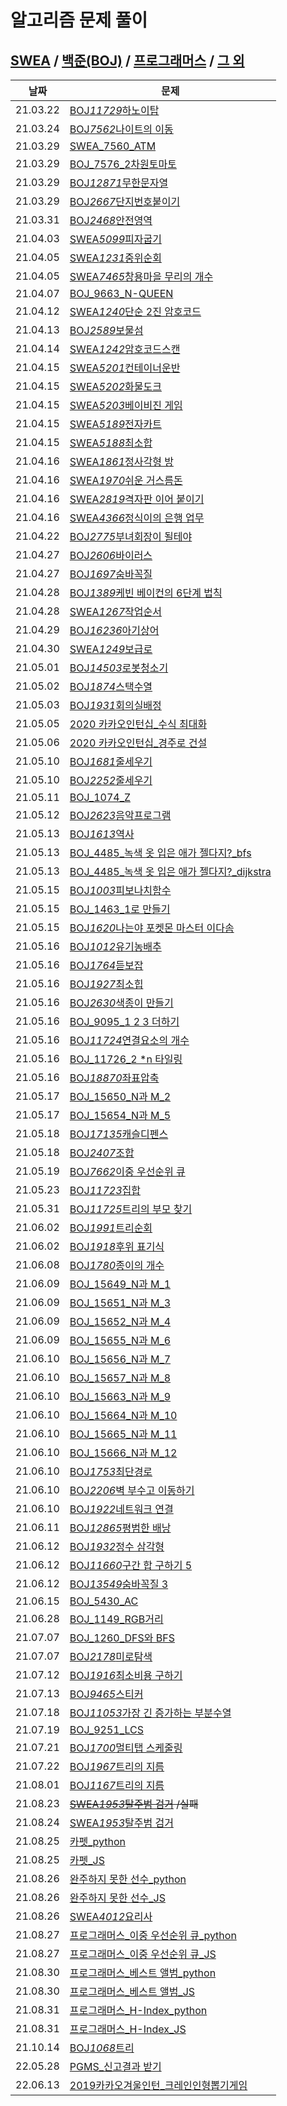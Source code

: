 # 알고리즘 문제 풀이

## [SWEA](./SWEA/) / [백준(BOJ)](./BOJ/) / [프로그래머스](./PGMS/) / [그 외](./others/)

| 날짜     | 문제                                                                                      |
| -------- | ----------------------------------------------------------------------------------------- |
| 21.03.22 | [BOJ*11729*하노이탑](./BOJ/BOJ_11729_하노이탑.py)                                         |
| 21.03.24 | [BOJ*7562*나이트의 이동](./BOJ/BOJ_7562_나이트의이동.py)                                  |
| 21.03.29 | [SWEA_7560_ATM](./SWEA/SWEA_7560_ATM.py)                                                  |
| 21.03.29 | [BOJ_7576_2차원토마토](./BOJ/BOJ_7576_2차원토마토.py)                                     |
| 21.03.29 | [BOJ*12871*무한문자열](./BOJ/BOJ_12871_무한문자열.py)                                     |
| 21.03.29 | [BOJ*2667*단지번호붙이기](./BOJ/BOJ_2667_단지번호붙이기.py)                               |
| 21.03.31 | [BOJ*2468*안전영역](./BOJ/BOJ_2468_안전영역.py)                                           |
| 21.04.03 | [SWEA*5099*피자굽기](./SWEA/SWEA_5099_피자굽기.py)                                        |
| 21.04.05 | [SWEA*1231*중위순회](./SWEA/SWEA_1231_중위순회.py)                                        |
| 21.04.05 | [SWEA*7465*창용마을 무리의 개수](./SWEA/SWEA_7465_창용마을무리의개수.py)                  |
| 21.04.07 | [BOJ_9663_N-QUEEN](./BOJ/BOJ_9663_NQUEEN.py)                                              |
| 21.04.12 | [SWEA*1240*단순 2진 암호코드](./SWEA/SWEA_1240_단순2진암호코드.py)                        |
| 21.04.13 | [BOJ*2589*보물섬](./BOJ/BOJ_2589_보물섬.py)                                               |
| 21.04.14 | [SWEA*1242*암호코드스캔](./SWEA/SWEA_1242_암호코드스캔.py)                                |
| 21.04.15 | [SWEA*5201*컨테이너운반](./SWEA/SWEA_5201_컨테이너운반.py)                                |
| 21.04.15 | [SWEA*5202*화물도크](./SWEA/SWEA_5202_화물도크.py)                                        |
| 21.04.15 | [SWEA*5203*베이비진 게임](./SWEA/SWEA_5203_베이비진게임.py)                               |
| 21.04.15 | [SWEA*5189*전자카트](./SWEA/SWEA_5189_전자카트.py)                                        |
| 21.04.15 | [SWEA*5188*최소합](./SWEA/SWEA_5188_최소합.py)                                            |
| 21.04.16 | [SWEA*1861*정사각형 방](./SWEA/SWEA_1861_정사각형방.py)                                   |
| 21.04.16 | [SWEA*1970*쉬운 거스름돈](./SWEA/SWEA_1970_쉬운거스름돈.py)                               |
| 21.04.16 | [SWEA*2819*격자판 이어 붙이기](./SWEA/SWEA_2819_격자판이어붙이기.py)                      |
| 21.04.16 | [SWEA*4366*정식이의 은행 업무](./SWEA/SWEA_4366_정식이의은행업무.py)                      |
| 21.04.22 | [BOJ*2775*부녀회장이 될테야](./BOJ/BOJ_2775_부녀회장이될테야.py)                          |
| 21.04.27 | [BOJ*2606*바이러스](./BOJ/BOJ_2606_바이러스_다시해보기.py)                                |
| 21.04.27 | [BOJ*1697*숨바꼭질](./BOJ/BOJ_1697_숨바꼭질.py)                                           |
| 21.04.28 | [BOJ*1389*케빈 베이컨의 6단계 법칙](./BOJ/BOJ_1389_케빈베이컨의6단계법칙.py)              |
| 21.04.28 | [SWEA*1267*작업순서](./SWEA/SWEA_1267_작업순서.py)                                        |
| 21.04.29 | [BOJ*16236*아기상어](./BOJ/BOJ_16236_아기상어.py)                                         |
| 21.04.30 | [SWEA*1249*보급로](./SWEA/SWEA_1249_보급로.py)                                            |
| 21.05.01 | [BOJ*14503*로봇청소기](./BOJ/BOJ_14503_로봇청소기.py)                                     |
| 21.05.02 | [BOJ*1874*스택수열](./BOJ/BOJ_1874_스택수열.py)                                           |
| 21.05.03 | [BOJ*1931*회의실배정](./BOJ/BOJ_1931_회의실배정.py)                                       |
| 21.05.05 | [2020 카카오인턴십\_수식 최대화](2020카카오인턴십_수식최대화.py)                          |
| 21.05.06 | [2020 카카오인턴십\_경주로 건설](2020카카오인턴_경주로건설_bfs.py)                        |
| 21.05.10 | [BOJ*1681*줄세우기](./BOJ/BOJ_1681_줄세우기.py)                                           |
| 21.05.10 | [BOJ*2252*줄세우기](./BOJ/BOJ_2252_줄세우기.py)                                           |
| 21.05.11 | [BOJ_1074_Z](./BOJ/BOJ_1074_Z.py)                                                         |
| 21.05.12 | [BOJ*2623*음악프로그램](./BOJ/BOJ_2623_음악프로그램.py)                                   |
| 21.05.13 | [BOJ*1613*역사](./BOJ/BOJ_1613_역사.py)                                                   |
| 21.05.13 | [BOJ_4485\_녹색 옷 입은 애가 젤다지?\_bfs](./BOJ/BOJ_4485_녹색옷입은애가젤다지.py)        |
| 21.05.13 | [BOJ_4485\_녹색 옷 입은 애가 젤다지?\_dijkstra](./BOJ/BOJ_4485_젤다_다익.py)              |
| 21.05.15 | [BOJ*1003*피보나치함수](./BOJ/BOJ_1003_피보나치함수.py)                                   |
| 21.05.15 | [BOJ_1463_1로 만들기](./BOJ/BOJ_1463_1로만들기.py)                                        |
| 21.05.15 | [BOJ*1620*나는야 포켓몬 마스터 이다솜](./BOJ/BOJ_1620_나는야포켓몬마스터이다솜.py)        |
| 21.05.16 | [BOJ*1012*유기농배추](./BOJ/BOJ_1012_유기농배추.py)                                       |
| 21.05.16 | [BOJ*1764*듣보잡](./BOJ/BOJ_1764_듣보잡.py)                                               |
| 21.05.16 | [BOJ*1927*최소힙](./BOJ/BOJ_1927_최소힙.py)                                               |
| 21.05.16 | [BOJ*2630*색종이 만들기](./BOJ/BOJ_2630_색종이만들기.py)                                  |
| 21.05.16 | [BOJ_9095_1 2 3 더하기](./BOJ/BOJ_9095_123더하기.py)                                      |
| 21.05.16 | [BOJ*11724*연결요소의 개수](./BOJ/BOJ_11724_연결요소의개수.py)                            |
| 21.05.16 | [BOJ_11726_2 \*n 타일링](./BOJ/BOJ_11726_2n타일링.py)                                     |
| 21.05.16 | [BOJ*18870*좌표압축](./BOJ/BOJ_18870_좌표압축.py)                                         |
| 21.05.17 | [BOJ_15650_N과 M_2](./BOJ/BOJ_15650_N과M_2.py)                                            |
| 21.05.17 | [BOJ_15654_N과 M_5](./BOJ/BOJ_15654_N과M_5.py)                                            |
| 21.05.18 | [BOJ*17135*캐슬디펜스](./BOJ/BOJ_17135_캐슬디펜스.py)                                     |
| 21.05.18 | [BOJ*2407*조합](./BOJ/BOJ_2407_조합.py)                                                   |
| 21.05.19 | [BOJ*7662*이중 우선순위 큐](./BOJ/BOJ_7662_이중우선순위큐.py)                             |
| 21.05.23 | [BOJ*11723*집합](./BOJ/BOJ_11723_집합.py)                                                 |
| 21.05.31 | [BOJ*11725*트리의 부모 찾기](./BOJ/BOJ_11725_트리의부모찾기.py)                           |
| 21.06.02 | [BOJ*1991*트리순회](./BOJ/BOJ_1991_트리순회.py)                                           |
| 21.06.02 | [BOJ*1918*후위 표기식](./BOJ/BOJ_1918_후위표기식.py)                                      |
| 21.06.08 | [BOJ*1780*종이의 개수](./BOJ/BOJ_1780_종이의개수.py)                                      |
| 21.06.09 | [BOJ_15649_N과 M_1](./BOJ/BOJ_15649_N과M_1.py)                                            |
| 21.06.09 | [BOJ_15651_N과 M_3](./BOJ/BOJ_15651_N과M_3.py)                                            |
| 21.06.09 | [BOJ_15652_N과 M_4](./BOJ/BOJ_15652_N과M_4.py)                                            |
| 21.06.09 | [BOJ_15655_N과 M_6](./BOJ/BOJ_15655_N과M_6.py)                                            |
| 21.06.10 | [BOJ_15656_N과 M_7](./BOJ/BOJ_15656_N과M_7.py)                                            |
| 21.06.10 | [BOJ_15657_N과 M_8](./BOJ/BOJ_15657_N과M_8.py)                                            |
| 21.06.10 | [BOJ_15663_N과 M_9](./BOJ/BOJ_15663_N과M_9.py)                                            |
| 21.06.10 | [BOJ_15664_N과 M_10](./BOJ/BOJ_15664_N과M_10.py)                                          |
| 21.06.10 | [BOJ_15665_N과 M_11](./BOJ/BOJ_15665_N과M_11.py)                                          |
| 21.06.10 | [BOJ_15666_N과 M_12](./BOJ/BOJ_15666_N과M_12.py)                                          |
| 21.06.10 | [BOJ*1753*최단경로](./BOJ/BOJ_1753_최단경로.py)                                           |
| 21.06.10 | [BOJ*2206*벽 부수고 이동하기](./BOJ/BOJ_2206_벽부수고이동하기.py)                         |
| 21.06.10 | [BOJ*1922*네트워크 연결](./BOJ/BOJ_1922_네트워크연결.py)                                  |
| 21.06.11 | [BOJ*12865*평범한 배낭](./BOJ/BOJ_12865_평범한배낭.py)                                    |
| 21.06.12 | [BOJ*1932*정수 삼각형](./BOJ/BOJ_1932_정수삼각형.py)                                      |
| 21.06.12 | [BOJ*11660*구간 합 구하기 5](./BOJ/BOJ_11660_구간합구하기5.py)                            |
| 21.06.12 | [BOJ*13549*숨바꼭질 3](./BOJ/BOJ_13549_숨바꼭질3.py)                                      |
| 21.06.15 | [BOJ_5430_AC](./BOJ/BOJ_5430_AC.py)                                                       |
| 21.06.28 | [BOJ_1149_RGB거리](BOJ/BOJ_1149_RGB거리.py)                                               |
| 21.07.07 | [BOJ_1260_DFS와 BFS](BOJ/BOJ_1260_DFS와BFS.py)                                            |
| 21.07.07 | [BOJ*2178*미로탐색](BOJ/BOJ_2178_미로탐색.py)                                             |
| 21.07.12 | [BOJ*1916*최소비용 구하기](./BOJ/BOJ_1916_최소비용구하기.py)                              |
| 21.07.13 | [BOJ*9465*스티커](./BOJ/BOJ_9465_스티커.py)                                               |
| 21.07.18 | [BOJ*11053*가장 긴 증가하는 부분수열](./BOJ/BOJ_11053_가장긴증가하는부분수열.py)          |
| 21.07.19 | [BOJ_9251_LCS](./BOJ/BOJ_9251_LCS.py)                                                     |
| 21.07.21 | [BOJ*1700*멀티탭 스케줄링](./BOJ/BOJ_1700_멀티탭스케줄링.py)                              |
| 21.07.22 | [BOJ*1967*트리의 지름](./BOJ/BOJ_1967_트리의지름.py)                                      |
| 21.08.01 | [BOJ*1167*트리의 지름](./BOJ/BOJ_1167_트리의지름.py)                                      |
| 21.08.23 | ~~[SWEA*1953*탈주범 검거](./SWEA/SWEA_1953_탈주범검거.py) /실패~~                         |
| 21.08.24 | [SWEA*1953*탈주범 검거](./SWEA/SWEA_1953_탈주범검거.py)                                   |
| 21.08.25 | [카펫\_python](./others/프로그래머스_카펫.py)                                             |
| 21.08.25 | [카펫\_JS](./others/프로그래머스_카펫.js)                                                 |
| 21.08.26 | [완주하지 못한 선수\_python](./others/프로그래머스_완주하지못한선수.py)                   |
| 21.08.26 | [완주하지 못한 선수\_JS](./others/프로그래머스_완주하지못한선수.js)                       |
| 21.08.26 | [SWEA*4012*요리사](./SWEA/SWEA_4012_요리사.py)                                            |
| 21.08.27 | [프로그래머스\_이중 우선순위 큐\_python](./others/프로그래머스_이중우선순위큐.py)         |
| 21.08.27 | [프로그래머스\_이중 우선순위 큐\_JS](./others/프로그래머스_이중우선순위큐.js)             |
| 21.08.30 | [프로그래머스\_베스트 앨범\_python](./others/프로그래머스_베스트앨범.py)                  |
| 21.08.30 | [프로그래머스\_베스트 앨범\_JS](./others/프로그래머스_베스트앨범.js)                      |
| 21.08.31 | [프로그래머스\_H-Index_python](./others/프로그래머스_HIndex.py)                           |
| 21.08.31 | [프로그래머스\_H-Index_JS](./others/프로그래머스_HIndex.js)                               |
| 21.10.14 | [BOJ*1068*트리](./BOJ/BOJ_1068_트리.py)                                                   |
| 22.05.28 | [PGMS\_신고결과 받기](./PGMS/신고결과받기.js)                                             |
| 22.06.13 | [2019카카오겨울인턴\_크레인인형뽑기게임](./PGMS/2019카카오겨울인턴_크레인인형뽑기게임.js) |
